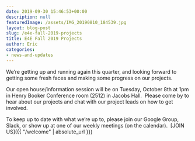 ```yaml
---
date: 2019-09-30 15:46:53+00:00
description: null
featuredImage: /assets/IMG_20190810_184539.jpg
layout: blog-post
slug: /e4e-fall-2019-projects
title: E4E Fall 2019 Projects
author: Eric
categories:
- news-and-updates
---
```





We’re getting up and running again this quarter, and looking forward to getting some fresh faces and making some progress on our projects.







Our open house/information session will be on Tuesday, October 8th at 1pm in Henry Booker Conference room (2512) in Jacobs Hall.  Please come by to hear about our projects and chat with our project leads on how to get involved.







To keep up to date with what we’re up to, please join our Google Group, Slack, or show up at one of our weekly meetings (on the calendar).  [JOIN US]({{ "/welcome" | absolute_url }})









